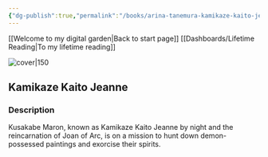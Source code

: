 ```yaml
---
{"dg-publish":true,"permalink":"/books/arina-tanemura-kamikaze-kaito-jeanne-vol-1/","title":"\"Kamikaze Kaito Jeanne\"","tags":["Fantasy","manga"]}
---
```


[[Welcome to my digital garden\|Back to start page]]
[[Dashboards/Lifetime Reading\|To my lifetime reading]]

![cover|150](https://cdn.thestorygraph.com/vgf9n79zdfnvcoz2wqks7fm4jean)

## Kamikaze Kaito Jeanne

### Description

Kusakabe Maron, known as Kamikaze Kaito Jeanne by night and the reincarnation of Joan of Arc, is on a mission to hunt down demon-possessed paintings and exorcise their spirits.
```
